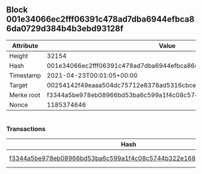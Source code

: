 ## Block 001e34066ec2fff06391c478ad7dba6944efbca86da0729d384b4b3ebd93128f

Attribute | Value
--- | ---
Height | 32154
Hash | 001e34066ec2fff06391c478ad7dba6944efbca86da0729d384b4b3ebd93128f
Timestamp | 2021-04-23T00:01:05+00:00
Target | 00254142f49eaaa504dc75712e8378ad5316cbcead634704b3734b6271167cc4
Merke root | f3344a5be978eb08966bd53ba6c599a1f4c08c5744b322e168c2eb0e2e17916e
Nonce | 1185374646

```

```

### Transactions

Hash | Amount
--- | ---
[f3344a5be978eb08966bd53ba6c599a1f4c08c5744b322e168c2eb0e2e17916e](f3344a5be978eb08966bd53ba6c599a1f4c08c5744b322e168c2eb0e2e17916e.md) | 10.00000000 SKEPTI 
